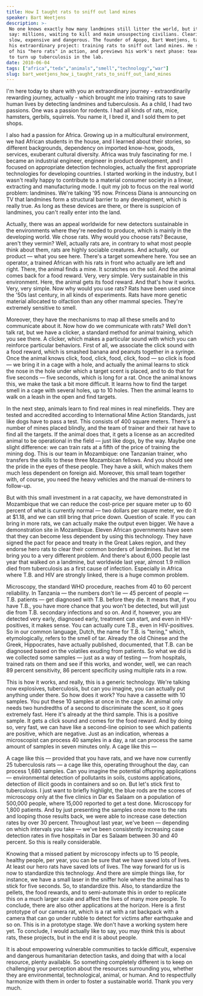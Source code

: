 ```yaml
---
title: How I taught rats to sniff out land mines
speaker: Bart Weetjens
description: >-
 No one knows exactly how many landmines still litter the world, but it's safe to
 say: millions, waiting to kill and maim unsuspecting civilians. Clearing them is
 slow, expensive and dangerous. The founder of Apopo, Bart Weetjens, talks about
 his extraordinary project: training rats to sniff out land mines. He shows clips
 of his "hero rats" in action, and previews his work's next phase: teaching them
 to turn up tuberculosis in the lab.
date: 2010-06-04
tags: ["africa","tedx","animals","smell","technology","war"]
slug: bart_weetjens_how_i_taught_rats_to_sniff_out_land_mines
---
```


I'm here today to share with you an extraordinary journey - extraordinarily rewarding
journey, actually - which brought me into training rats to save human lives by detecting
landmines and tuberculosis. As a child, I had two passions. One was a passion for rodents.
I had all kinds of rats, mice, hamsters, gerbils, squirrels. You name it, I bred it, and I
sold them to pet shops. 

I also had a passion for Africa. Growing up in a multicultural environment, we had African
students in the house, and I learned about their stories, so different backgrounds,
dependency on imported know-how, goods, services, exuberant cultural diversity. Africa was
truly fascinating for me. I became an industrial engineer, engineer in product development,
and I focused on appropriate detection technologies, actually the first appropriate
technologies for developing countries. I started working in the industry, but I wasn't
really happy to contribute to a material consumer society in a linear, extracting and
manufacturing mode. I quit my job to focus on the real world problem: landmines. We're
talking '95 now. Princess Diana is announcing on TV that landmines form a structural
barrier to any development, which is really true. As long as these devices are there, or
there is suspicion of landmines, you can't really enter into the land.

Actually, there was an appeal worldwide for new detectors sustainable in the environments
where they're needed to produce, which is mainly in the developing world. We chose
rats. Why would you choose rats? Because, aren't they vermin? Well, actually rats are, in
contrary to what most people think about them, rats are highly sociable creatures. And
actually, our product — what you see here. There's a target somewhere here. You see an
operator, a trained African with his rats in front who actually are left and right. There,
the animal finds a mine. It scratches on the soil. And the animal comes back for a food
reward. Very, very simple. Very sustainable in this environment. Here, the animal gets its
food reward. And that's how it works. Very, very simple. Now why would you use rats? Rats
have been used since the '50s last century, in all kinds of experiments. Rats have more
genetic material allocated to olfaction than any other mammal species. They're extremely
sensitive to smell.

Moreover, they have the mechanisms to map all these smells and to communicate about it.
Now how do we communicate with rats? Well don't talk rat, but we have a clicker, a
standard method for animal training, which you see there. A clicker, which makes a
particular sound with which you can reinforce particular behaviors. First of all, we
associate the click sound with a food reward, which is smashed banana and peanuts together
in a syringe. Once the animal knows click, food, click, food, click, food — so click is
food — we bring it in a cage with a hole, and actually the animal learns to stick the nose
in the hole under which a target scent is placed, and to do that for five seconds — five
seconds, which is long for a rat. Once the animal knows this, we make the task a bit more
difficult. It learns how to find the target smell in a cage with several holes, up to 10
holes. Then the animal learns to walk on a leash in the open and find targets.

In the next step, animals learn to find real mines in real minefields. They are tested and
accredited according to International Mine Action Standards, just like dogs have to pass a
test. This consists of 400 square meters. There's a number of mines placed blindly, and
the team of trainer and their rat have to find all the targets. If the animal does that,
it gets a license as an accredited animal to be operational in the field — just like dogs,
by the way. Maybe one slight difference: we can train rats at a fifth of the price of
training the mining dog. This is our team in Mozambique: one Tanzanian trainer, who
transfers the skills to these three Mozambican fellows. And you should see the pride in
the eyes of these people. They have a skill, which makes them much less dependent on
foreign aid. Moreover, this small team together with, of course, you need the heavy
vehicles and the manual de-miners to follow-up.

But with this small investment in a rat capacity, we have demonstrated in Mozambique that
we can reduce the cost-price per square meter up to 60 percent of what is currently normal
— two dollars per square meter, we do it at $1.18, and we can still bring that price down.
Question of scale. If you can bring in more rats, we can actually make the output even
bigger. We have a demonstration site in Mozambique. Eleven African governments have seen
that they can become less dependent by using this technology. They have signed the pact
for peace and treaty in the Great Lakes region, and they endorse hero rats to clear their
common borders of landmines. But let me bring you to a very different problem. And there's
about 6,000 people last year that walked on a landmine, but worldwide last year, almost
1.9 million died from tuberculosis as a first cause of infection. Especially in Africa
where T.B. and HIV are strongly linked, there is a huge common problem.

Microscopy, the standard WHO procedure, reaches from 40 to 60 percent reliability. In
Tanzania — the numbers don't lie — 45 percent of people — T.B. patients — get diagnosed
with T.B. before they die. It means that, if you have T.B., you have more chance that you
won't be detected, but will just die from T.B. secondary infections and so on. And if,
however, you are detected very early, diagnosed early, treatment can start, and even in
HIV-positives, it makes sense. You can actually cure T.B., even in HIV-positives. So in our
common language, Dutch, the name for T.B. is "tering," which, etymologically, refers to
the smell of tar. Already the old Chinese and the Greek, Hippocrates, have actually
published, documented, that T.B. can be diagnosed based on the volatiles exuding from
patients. So what we did is we collected some samples — just as a way of testing — from
hospitals, trained rats on them and see if this works, and wonder, well, we can reach 89
percent sensitivity, 86 percent specificity using multiple rats in a row.

This is how it works, and really, this is a generic technology. We're talking now
explosives, tuberculosis, but can you imagine, you can actually put anything under
there. So how does it work? You have a cassette with 10 samples. You put these 10 samples
at once in the cage. An animal only needs two hundredths of a second to discriminate the
scent, so it goes extremely fast. Here it's already at the third sample. This is a
positive sample. It gets a click sound and comes for the food reward. And by doing so,
very fast, we can have like a second-line opinion to see which patients are positive,
which are negative. Just as an indication, whereas a microscopist can process 40 samples
in a day, a rat can process the same amount of samples in seven minutes only. A cage like
this — 

A cage like this — provided that you have rats, and we have now currently 25 tuberculosis
rats — a cage like this, operating throughout the day, can process 1,680 samples. Can you
imagine the potential offspring applications — environmental detection of pollutants in
soils, customs applications, detection of illicit goods in containers and so on. But let's
stick first to tuberculosis. I just want to briefly highlight, the blue rods are the
scores of microscopy only at the five clinics in Dar es Salaam on a population of 500,000
people, where 15,000 reported to get a test done. Microscopy for 1,800 patients. And by
just presenting the samples once more to the rats and looping those results back, we were
able to increase case detection rates by over 30 percent. Throughout last year, we've been
— depending on which intervals you take — we've been consistently increasing case
detection rates in five hospitals in Dar es Salaam between 30 and 40 percent. So this is
really considerable.

Knowing that a missed patient by microscopy infects up to 15 people, healthy people, per
year, you can be sure that we have saved lots of lives. At least our hero rats have saved
lots of lives. The way forward for us is now to standardize this technology. And there are
simple things like, for instance, we have a small laser in the sniffer hole where the
animal has to stick for five seconds. So, to standardize this. Also, to standardize the
pellets, the food rewards, and to semi-automate this in order to replicate this on a much
larger scale and affect the lives of many more people. To conclude, there are also other
applications at the horizon. Here is a first prototype of our camera rat, which is a rat
with a rat backpack with a camera that can go under rubble to detect for victims after
earthquake and so on. This is in a prototype stage. We don't have a working system here
yet. To conclude, I would actually like to say, you may think this is about rats, these
projects, but in the end it is about people.

It is about empowering vulnerable communities to tackle difficult, expensive and dangerous
humanitarian detection tasks, and doing that with a local resource, plenty available. So
something completely different is to keep on challenging your perception about the
resources surrounding you, whether they are environmental, technological, animal, or
human. And to respectfully harmonize with them in order to foster a sustainable
world. Thank you very much.

<!--
ad_duration=3.33
event="TEDxRotterdam 2010"
external_start_time=0
has_talk_citation=1
intro_duration=11.82
is_subtitle_required="False"
is_talk_featured="True"
language="en"
language_swap="False"
native_language="en"
number_of_related_talks=6
number_of_speakers=1
number_of_subtitled_videos=31
number_of_tags=6
number_of_talk_download_languages=31
number_of_talk_more_resources=1
number_of_talk_recommendations=0
number_of_talks_take_actions=1
post_ad_duration=0.83
published_timestamp="2010-12-02 15:25:00"
recording_date="2010-06-04"
speaker_description="Product developer"
speaker_is_published=1
speaker_name="Bart Weetjens"
talk_name="How I taught rats to sniff out land mines"
talks_tags=["africa","tedx","animals","smell","technology","war"]
url_audio="https://download.ted.com/talks/BartWeetjens_2010X.mp3?apikey=acme-roadrunner"
url_photo_speaker="https://pe.tedcdn.com/images/ted/de798f03c8fa8f33ee40cfd49e9b769f5a8f1aa0_254x191.jpg"
url_photo_talk="https://pe.tedcdn.com/images/ted/f1f5e544e19ac9f5ccdf6996a4b279b0d9f88be4_800x600.jpg"
url_webpage="https://www.ted.com/talks/bart_weetjens_how_i_taught_rats_to_sniff_out_land_mines"
video_type_name="TEDx Talk"
-->